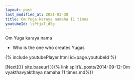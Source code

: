 ```yaml
---
layout: post
last_modified_at: 2021-03-30
title: Om Yuga karaya namaha 11 times
youtubeId: lsPtjxT_d5g
---
```

 
 
Om Yuga karaya nama 
 
 -  Who is the one who creates Yugas 
 
  
 
  
 
 
 
 
 
 


{% include youtubePlayer.html id=page.youtubeId %}
 
[Next]({{ site.baseurl }}{% link  split1/_posts/2014-09-12-Om vyakthavyakthaya namaha 11 times.md%})
 
